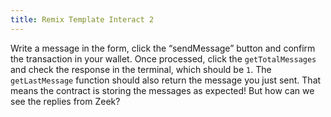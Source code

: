 ```yaml
---
title: Remix Template Interact 2
---
```


Write a message in the form, click the “sendMessage” button and confirm the transaction in your wallet. Once processed,
click the `getTotalMessages` and check the response in the terminal, which should be `1`. The `getLastMessage` function
should also return the message you just sent. That means the contract is storing the messages as expected! But how can
we see the replies from Zeek?

